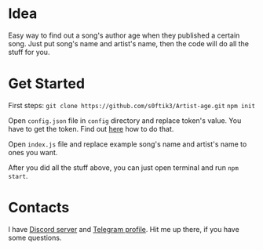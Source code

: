 # Idea

Easy way to find out a song's author age when they published a certain song. Just put song's name and artist's name, then the code will do all the stuff for you.

# Get Started

First steps:
`git clone https://github.com/s0ftik3/Artist-age.git`
`npm init`

Open `config.json` file in `config` directory and replace token's value. You have to get the token. Find out [here](https://docs.genius.com/#/getting-started-h1) how to do that.

Open `index.js` file and replace example song's name and artist's name to ones you want.

After you did all the stuff above, you can just open terminal and run `npm start`.

# Contacts

I have [Discord server](https://discord.com/invite/D2TVDWK) and [Telegram profile](https://t.me/id160). Hit me up there, if you have some questions.
